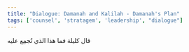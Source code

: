```yaml
---
title: "Dialogue: Damanah and Kalilah - Damanah's Plan"
tags: ['counsel', 'stratagem', 'leadership', "dialogue"]
---
```


 قال كليلة فما هذا الذي تُجمِع عليه
